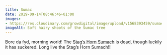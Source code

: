 ```yaml
---
title: Sumac
date: 2019-09-14T08:46:46+01:00
images: 
- https://res.cloudinary.com/growdigital/image/upload/v1568393459/sumac-D3804C21.jpg
imageAlt: Soft hairy shoots of the Sumac tree
---
```


Bore da fyd, morning world! The [Stag’s Horn Sumach](https://pfaf.org/user/plant.aspx?LatinName=Rhus+typhina) is dead, though luckily it has suckered. Long live the Stag’s Horn Sumach!! 
